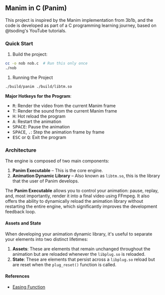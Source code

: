 ## Manim in C (Panim)

This project is inspired by the Manim implementation from 3b1b, and the code is developed as part of a C programming learning journey, based on @tsoding's YouTube tutorials.

### Quick Start
1. Build the project:
```bash
cc -o nob nob.c  # Run this only once
./nob
```

1. Running the Project
```bash
./build/panim ./build/libtm.so
```

**Major Hotkeys for the Program**:
- <kbd>R</kbd>: Render the video from the current Manim frame
- <kbd>T</kbd>: Render the sound from the current Manim frame
- <kbd>H</kbd>: Hot reload the program
- <kbd>A</kbd>: Restart the animation
- <kbd>SPACE</kbd>: Pause the animation
- <kbd>SPACE</kbd>, <kbd>.</kbd>: Step the animation frame by frame
- <kbd>ESC</kbd> or <kbd>Q</kbd>: Exit the program

### Architecture

The engine is composed of two main components:

1. **Panim Executable** – This is the core engine.
2. **Animation Dynamic Library** – Also known as `libtm.so`, this is the library that the user of Panim develops.

The **Panim Executable** allows you to control your animation: pause, replay, and, most importantly, render it into a final video using FFmpeg. It also offers the ability to dynamically reload the animation library without restarting the entire engine, which significantly improves the development feedback loop.

#### Assets and State

When developing your animation dynamic library, it's useful to separate your elements into two distinct lifetimes:

1. **Assets**: These are elements that remain unchanged throughout the animation but are reloaded whenever the `libplug.so` is reloaded.
2. **State**: These are elements that persist across a `libplug.so` reload but are reset when the `plug_reset()` function is called.


#### References
- [Easing Function](https://easings.net/)